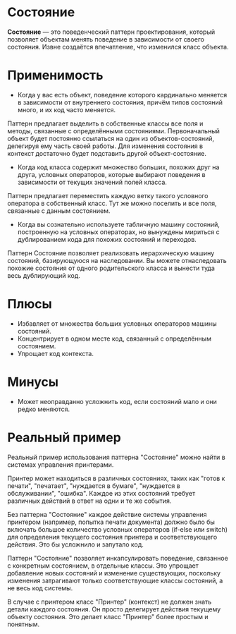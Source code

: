 # Состояние
**Состояние** — это поведенческий паттерн проектирования, который позволяет объектам менять поведение в зависимости от своего состояния. Извне создаётся впечатление, что изменился класс объекта.

# Применимость
- Когда у вас есть объект, поведение которого кардинально меняется в зависимости от внутреннего состояния, причём типов состояний много, и их код часто меняется.

Паттерн предлагает выделить в собственные классы все поля и методы, связанные с определёнными состояниями. Первоначальный объект будет постоянно ссылаться на один из объектов-состояний, делегируя ему часть своей работы. Для изменения состояния в контекст достаточно будет подставить другой объект-состояние.

- Когда код класса содержит множество больших, похожих друг на друга, условных операторов, которые выбирают поведения в зависимости от текущих значений полей класса.

Паттерн предлагает переместить каждую ветку такого условного оператора в собственный класс. Тут же можно поселить и все поля, связанные с данным состоянием.

- Когда вы сознательно используете табличную машину состояний, построенную на условных операторах, но вынуждены мириться с дублированием кода для похожих состояний и переходов.

Паттерн Состояние позволяет реализовать иерархическую машину состояний, базирующуюся на наследовании. Вы можете отнаследовать похожие состояния от одного родительского класса и вынести туда весь дублирующий код.

# Плюсы
- Избавляет от множества больших условных операторов машины состояний.
- Концентрирует в одном месте код, связанный с определённым состоянием.
- Упрощает код контекста.

# Минусы
- Может неоправданно усложнить код, если состояний мало и они редко меняются.

# Реальный пример
Реальный пример использования паттерна "Состояние" можно найти в системах управления принтерами.

Принтер может находиться в различных состояниях, таких как "готов к печати", "печатает", "нуждается в бумаге", "нуждается в обслуживании", "ошибка". Каждое из этих состояний требует различных действий в ответ на одни и те же события.

Без паттерна "Состояние" каждое действие системы управления принтером (например, попытка печати документа) должно было бы включать большое количество условных операторов (if-else или switch) для определения текущего состояния принтера и соответствующего действия. Это бы усложнило и запутало код.

Паттерн "Состояние" позволяет инкапсулировать поведение, связанное с конкретным состоянием, в отдельные классы. Это упрощает добавление новых состояний и изменение существующих, поскольку изменения затрагивают только соответствующие классы состояний, а не весь код системы.

В случае с принтером класс "Принтер" (контекст) не должен знать детали каждого состояния. Он просто делегирует действия текущему объекту состояния. Это делает класс "Принтер" более простым и понятным.